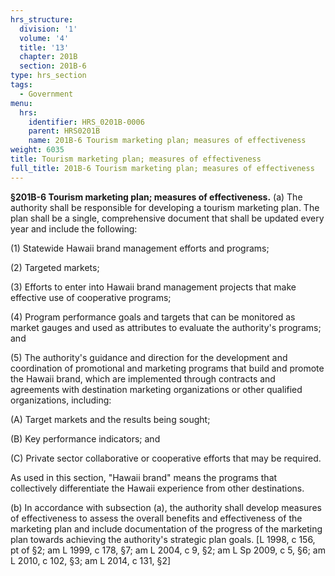 ```yaml
---
hrs_structure:
  division: '1'
  volume: '4'
  title: '13'
  chapter: 201B
  section: 201B-6
type: hrs_section
tags:
  - Government
menu:
  hrs:
    identifier: HRS_0201B-0006
    parent: HRS0201B
    name: 201B-6 Tourism marketing plan; measures of effectiveness
weight: 6035
title: Tourism marketing plan; measures of effectiveness
full_title: 201B-6 Tourism marketing plan; measures of effectiveness
---
```

**§201B-6 Tourism marketing plan; measures of effectiveness.** (a) The authority shall be responsible for developing a tourism marketing plan. The plan shall be a single, comprehensive document that shall be updated every year and include the following:

(1) Statewide Hawaii brand management efforts and programs;

(2) Targeted markets;

(3) Efforts to enter into Hawaii brand management projects that make effective use of cooperative programs;

(4) Program performance goals and targets that can be monitored as market gauges and used as attributes to evaluate the authority's programs; and

(5) The authority's guidance and direction for the development and coordination of promotional and marketing programs that build and promote the Hawaii brand, which are implemented through contracts and agreements with destination marketing organizations or other qualified organizations, including:

(A) Target markets and the results being sought;

(B) Key performance indicators; and

(C) Private sector collaborative or cooperative efforts that may be required.

As used in this section, "Hawaii brand" means the programs that collectively differentiate the Hawaii experience from other destinations.

(b) In accordance with subsection (a), the authority shall develop measures of effectiveness to assess the overall benefits and effectiveness of the marketing plan and include documentation of the progress of the marketing plan towards achieving the authority's strategic plan goals. [L 1998, c 156, pt of §2; am L 1999, c 178, §7; am L 2004, c 9, §2; am L Sp 2009, c 5, §6; am L 2010, c 102, §3; am L 2014, c 131, §2]